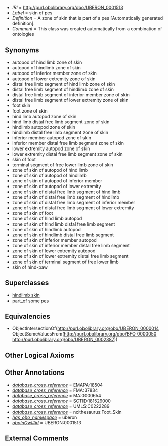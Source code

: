  * *IRI* = http://purl.obolibrary.org/obo/UBERON_0001513
 * *Label* = skin of pes
 * *Definition* = A zone of skin that is part of a pes [Automatically generated definition].
 * *Comment* = This class was created automatically from a combination of ontologies

## Synonyms

 * autopod of hind limb zone of skin
 * autopod of hindlimb zone of skin
 * autopod of inferior member zone of skin
 * autopod of lower extremity zone of skin
 * distal free limb segment of hind limb zone of skin
 * distal free limb segment of hindlimb zone of skin
 * distal free limb segment of inferior member zone of skin
 * distal free limb segment of lower extremity zone of skin
 * foot skin
 * foot zone of skin
 * hind limb autopod zone of skin
 * hind limb distal free limb segment zone of skin
 * hindlimb autopod zone of skin
 * hindlimb distal free limb segment zone of skin
 * inferior member autopod zone of skin
 * inferior member distal free limb segment zone of skin
 * lower extremity autopod zone of skin
 * lower extremity distal free limb segment zone of skin
 * skin of foot
 * terminal segment of free lower limb zone of skin
 * zone of skin of autopod of hind limb
 * zone of skin of autopod of hindlimb
 * zone of skin of autopod of inferior member
 * zone of skin of autopod of lower extremity
 * zone of skin of distal free limb segment of hind limb
 * zone of skin of distal free limb segment of hindlimb
 * zone of skin of distal free limb segment of inferior member
 * zone of skin of distal free limb segment of lower extremity
 * zone of skin of foot
 * zone of skin of hind limb autopod
 * zone of skin of hind limb distal free limb segment
 * zone of skin of hindlimb autopod
 * zone of skin of hindlimb distal free limb segment
 * zone of skin of inferior member autopod
 * zone of skin of inferior member distal free limb segment
 * zone of skin of lower extremity autopod
 * zone of skin of lower extremity distal free limb segment
 * zone of skin of terminal segment of free lower limb
 * skin of hind-paw

## Superclasses

 * [hindlimb skin](../../UBERON/32/UBERON_0003532.md)
 * [part_of](../../BFO/50/BFO_0000050.md) some [pes](../../UBERON/87/UBERON_0002387.md)

## Equivalencies

 * ObjectIntersectionOf(<http://purl.obolibrary.org/obo/UBERON_0000014> ObjectSomeValuesFrom(<http://purl.obolibrary.org/obo/BFO_0000050> <http://purl.obolibrary.org/obo/UBERON_0002387>))

## Other Logical Axioms


## Other Annotations

 * *[database_cross_reference](../../ef/oboInOwl#hasDbXref.md)* = EMAPA:18504
 * *[database_cross_reference](../../ef/oboInOwl#hasDbXref.md)* = FMA:37834
 * *[database_cross_reference](../../ef/oboInOwl#hasDbXref.md)* = MA:0000654
 * *[database_cross_reference](../../ef/oboInOwl#hasDbXref.md)* = SCTID:181529000
 * *[database_cross_reference](../../ef/oboInOwl#hasDbXref.md)* = UMLS:C0222289
 * *[database_cross_reference](../../ef/oboInOwl#hasDbXref.md)* = ncithesaurus:Foot_Skin
 * *[has_obo_namespace](../../ce/oboInOwl#hasOBONamespace.md)* = uberon
 * *[oboInOwl#id](../../id/oboInOwl#id.md)* = UBERON:0001513

## External Comments


